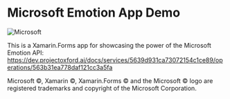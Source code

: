 # Microsoft Emotion App Demo

![Microsoft](https://www.microsoft.com/cognitive-services/Themes/ProjectOxford/Content/Images/microsoftLogo.png)

This is a Xamarin.Forms app for showcasing the power of the Microsoft Emotion API:
https://dev.projectoxford.ai/docs/services/5639d931ca73072154c1ce89/operations/563b31ea778daf121cc3a5fa

Microsoft ©, Xamarin ©, Xamarin.Forms © and the Microsoft © logo are registered trademarks and copyright of the Microsoft Corporation.